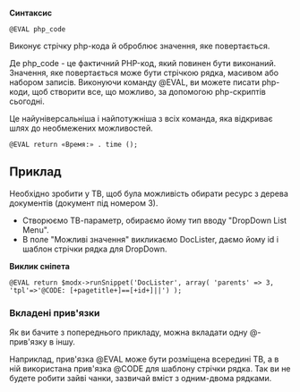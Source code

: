 **Синтаксис**
```
@EVAL php_code
```
Виконує стрічку php-кода й оброблює значення, яке повертається. 

Де php_code - це фактичний PHP-код, який повинен бути виконаний. Значення, яке повертається може бути стрічкою рядка, масивом або набором записів.
Виконуючи команду @EVAL, ви можете писати php-коди, щоб створити все, що можливо, за допомогою php-скриптів сьогодні.

Це найуніверсальніша і найпотужніша з всіх команда, яка відкриває шлях до необмежених можливостей.

```
@EVAL return «Время:» . time ();
```

## Приклад ##
Необхідно зробити у ТВ, щоб була можливість обирати ресурс з дерева документів (документ під номером 3).
* Створюємо ТВ-параметр, обираємо йому тип вводу "DropDown List Menu".
* В поле "Можливі значення" викликаємо DocLister, даємо йому id і шаблон стрічки рядка для DropDown.

**Виклик сніпета**
```
@EVAL return $modx->runSnippet('DocLister', array( 'parents' => 3, 'tpl'=>'@CODE: [+pagetitle+]==[+id+]||') );
```



### Вкладені прив'язки ###
Як ви бачите з попереднього прикладу, можна вкладати одну @-прив'язку в іншу.

Наприклад, прив'язка @EVAL може бути розміщена всередині ТВ, а в ній використана прив'язка @CODE для шаблону стрічки рядка. Так ви не будете робити зайві чанки, зазвичай вміст з одним-двома рядками.
